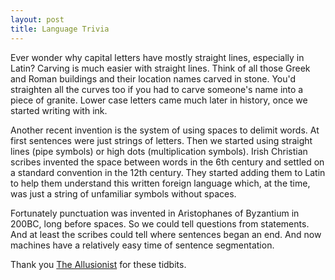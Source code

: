 ```yaml
---
layout: post
title: Language Trivia
---
```


Ever wonder why capital letters have mostly straight lines, especially in Latin? Carving is much easier with straight lines. Think of all those Greek and Roman buildings and their location names carved in stone. You'd straighten all the curves too if you had to carve someone's name into a piece of granite. Lower case letters came much later in history, once we started writing with ink.

Another recent invention is the system of using spaces to delimit words. At first sentences were just strings of letters. Then we started using straight lines (pipe symbols) or high dots (multiplication symbols). Irish Christian scribes invented the space between words in the 6th century and settled on a standard convention in the 12th century. They started adding them to Latin to help them understand this written foreign language which, at the time, was just a string of unfamiliar symbols without spaces.

Fortunately punctuation was invented in Aristophanes of Byzantium in 200BC, long before spaces. So we could tell questions from statements. And at least the scribes could tell where sentences began an end. And now machines have a relatively easy time of sentence segmentation.

Thank you [The Allusionist](www.theallusionist.org) for these tidbits.